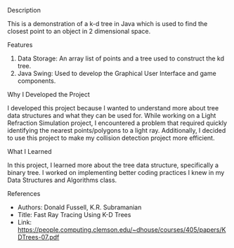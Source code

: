 Description

This is a demonstration of a k-d tree in Java which is used to find the closest point to an object in 2 dimensional space.

Features

  1. Data Storage: An array list of points and a tree used to construct the kd tree.
  2. Java Swing: Used to develop the Graphical User Interface and game components.

Why I Developed the Project

I developed this project because I wanted to understand more about tree data structures and what they can be used for. While working on a Light Refraction Simulation project, I encountered a problem that required quickly identifying the nearest points/polygons to a light ray. Additionally, I decided to use this project to make my collision detection project more efficient.

What I Learned

In this project, I learned more about the tree data structure, specifically a binary tree. I worked on implementing better coding practices I knew in my Data Structures and Algorithms class.

References

- Authors: Donald Fussell, K.R. Subramanian
- Title: Fast Ray Tracing Using K-D Trees
- Link: https://people.computing.clemson.edu/~dhouse/courses/405/papers/KDTrees-07.pdf
